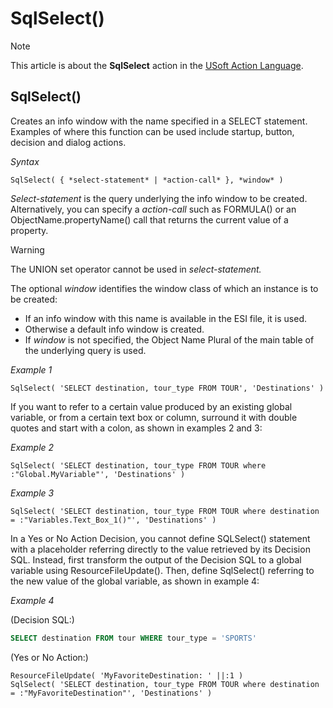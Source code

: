 # SqlSelect()



> [!NOTE]
> This article is about the **SqlSelect** action in the [USoft Action Language](/docs/Task%20flow/Action%20Language%20reference/USoft%20Action%20Language.md).

## **SqlSelect()**

Creates an info window with the name specified in a SELECT statement. Examples of where this function can be used include startup, button, decision and dialog actions.

*Syntax*

```
SqlSelect( { *select-statement* | *action-call* }, *window* )
```

*Select-statement* is the query underlying the info window to be created. Alternatively, you can specify a *action-call* such as FORMULA() or an ObjectName.propertyName() call that returns the current value of a property.

> [!WARNING]
> The UNION set operator cannot be used in *select-statement.*

The optional *window* identifies the window class of which an instance is to be created:

- If an info window with this name is available in the ESI file, it is used.
- Otherwise a default info window is created.
- If *window* is not specified, the Object Name Plural of the main table of the underlying query is used.

*Example 1*

```
SqlSelect( 'SELECT destination, tour_type FROM TOUR', 'Destinations' )
```

If you want to refer to a certain value produced by an existing global variable, or from a certain text box or column, surround it with double quotes and start with a colon, as shown in examples 2 and 3:

*Example 2*

```
SqlSelect( 'SELECT destination, tour_type FROM TOUR where :"Global.MyVariable"', 'Destinations' )
```

*Example 3*

```
SqlSelect( 'SELECT destination, tour_type FROM TOUR where destination = :"Variables.Text_Box_1()"', 'Destinations' )
```

In a Yes or No Action Decision, you cannot define SQLSelect() statement with a placeholder referring directly to the value retrieved by its Decision SQL. Instead, first transform the output of the Decision SQL to a global variable using ResourceFileUpdate(). Then, define SqlSelect() referring to the new value of the global variable, as shown in example 4:

*Example 4*

(Decision SQL:)

```sql
SELECT destination FROM tour WHERE tour_type = 'SPORTS'
```

(Yes or No Action:)

```
ResourceFileUpdate( 'MyFavoriteDestination: ' ||:1 )
SqlSelect( 'SELECT destination, tour_type FROM TOUR where destination = :"MyFavoriteDestination"', 'Destinations' )
```

 